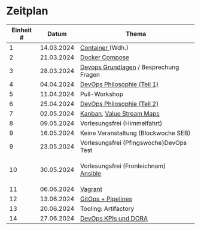 # Zeitplan



| Einheit # | Datum      | Thema                                                                                                                                                                                                                                                              |
| --------- | ---------- | ------------------------------------------------------------------------------------------------------------------------------------------------------------------------------------------------------------------------------------------------------------------ |
| 1         | 14.03.2024 | [Container ](../02\_container.md)(Wdh.)                                                                                                                                                                                                                            |
| 2         | 21.03.2024 | [Docker Compose](../docker-compose.md)                                                                                                                                                                                                                             |
| 3         | 28.03.2024 | [Devops Grundlagen](../grundlagen.md) / Besprechung Fragen                                                                                                                                                                                                         |
| 4         | 04.04.2024 | [DevOps Philosophie (Teil 1)](https://liascript.github.io/course/?https://raw.githubusercontent.com/aheil/devops/master/lectures/03\_philosophie.md#1)                                                                                                             |
| 5         | 11.04.2024 | Pull-Workshop                                                                                                                                                                                                                                                      |
| 6         | 25.04.2024 | [DevOps Philosophie (Teil 2)](https://liascript.github.io/course/?https://raw.githubusercontent.com/aheil/devops/master/lectures/03\_philosophie.md#1)                                                                                                             |
| 7         | 02.05.2024 | [Kanban](https://liascript.github.io/course/?https://raw.githubusercontent.com/aheil/devops/master/lectures/04\_kanban.md#1), [Value Stream Maps](https://liascript.github.io/course/?https://raw.githubusercontent.com/aheil/devops/master/lectures/05\_vsm.md#1) |
| 8         | 09.05.2024 | Vorlesungsfrei (Himmelfahrt)                                                                                                                                                                                                                                       |
| 9         | 16.05.2024 | Keine Veranstaltung (Blockwoche SEB)                                                                                                                                                                                                                               |
| 9         | 23.05.2024 | Vorlesungsfrei (Pfingswoche)DevOps Test                                                                                                                                                                                                                            |
| 10        | 30.05.2024 | <p>Vorlesungsfrei (Fronleichnam)<br><a href="https://liascript.github.io/course/?https://raw.githubusercontent.com/aheil/devops/master/lectures/06_ansible.md#1">Ansible</a></p>                                                                                   |
| 11        | 06.06.2024 | [Vagrant](https://liascript.github.io/course/?https://raw.githubusercontent.com/aheil/devops/master/lectures/07\_vagrant.md#1)                                                                                                                                     |
| 12        | 13.06.2024 | [GitOps + Pipelines](https://liascript.github.io/course/?https://raw.githubusercontent.com/aheil/devops/master/lectures/08\_gitops.md#1)                                                                                                                           |
| 13        | 20.06.2024 | Tooling: Artifactory                                                                                                                                                                                                                                               |
| 14        | 27.06.2024 | [DevOps KPIs und DORA](https://liascript.github.io/course/?https://raw.githubusercontent.com/aheil/devops/master/lectures/09\_metriken.md#1)                                                                                                                       |

